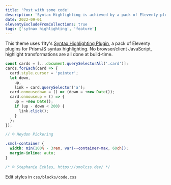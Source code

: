 ```yaml
---
title: 'Post with some code'
description: 'Syntax Highlighting is achieved by a pack of Eleventy plugins. No browser/client JavaScript, highlight transformations are all done at build-time.'
date: 2022-09-01
eleventyExcludeFromCollections: true
tags: ['sytnax highlighting', 'feature']
---
```


This theme uses 11ty's [Syntax Highlighting Plugin](https://www.11ty.dev/docs/plugins/syntaxhighlight/), a pack of Eleventy plugins for PrismJS syntax highlighting. No browser/client JavaScript, highlight transformations are all done at build-time.

```js
const cards = [...document.querySelectorAll('.card')];
cards.forEach(card => {
  card.style.cursor = 'pointer';
  let down,
    up,
    link = card.querySelector('a');
  card.onmousedown = () => (down = +new Date());
  card.onmouseup = () => {
    up = +new Date();
    if (up - down < 200) {
      link.click();
    }
  };
});

// © Heydon Pickering
```

```css
.smol-container {
  width: min(100% - 3rem, var(--container-max, 60ch));
  margin-inline: auto;
}

/* © Stephanie Eckles, https://smolcss.dev/ */
```

Edit styles in `css/blocks/code.css`
